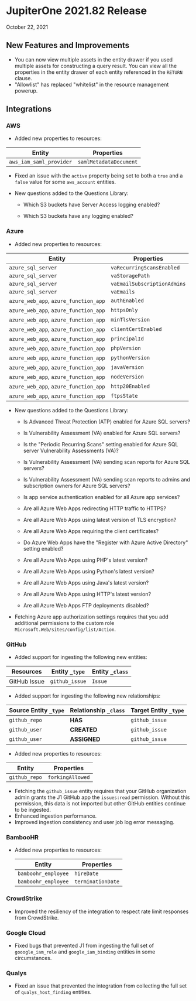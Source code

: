 # JupiterOne 2021.82 Release

October 22, 2021 

## New Features and Improvements

- You can now view multiple assets in the entity drawer if you used multiple assets for constructing a query result. You can view all the properties in the entity drawer of each entity referenced in the `RETURN` clause.
- "Allowlist" has replaced "whitelist" in the resource management powerup.

## Integrations

### AWS

- Added new properties to resources:

| Entity                  | Properties             |
| ----------------------- | ---------------------- |
| `aws_iam_saml_provider` | `samlMetadataDocument` |

- Fixed an issue with the `active` property being set to both a  `true` and a `false` value for some `aws_account` entities.
- New questions added to the Questions Library:

  - Which S3 buckets have Server Access logging enabled?

  - Which S3 buckets have any logging enabled?

### Azure

- Added new properties to resources:

| Entity                                | Properties                  |
| ------------------------------------- | --------------------------- |
| `azure_sql_server`                    | `vaRecurringScansEnabled`   |
| `azure_sql_server`                    | `vaStoragePath`             |
| `azure_sql_server`                    | `vaEmailSubscriptionAdmins` |
| `azure_sql_server`                    | `vaEmails`                  |
| `azure_web_app`, `azure_function_app` | `authEnabled`               |
| `azure_web_app`, `azure_function_app` | `httpsOnly`                 |
| `azure_web_app`, `azure_function_app` | `minTlsVersion`             |
| `azure_web_app`, `azure_function_app` | `clientCertEnabled`         |
| `azure_web_app`, `azure_function_app` | `principalId`               |
| `azure_web_app`, `azure_function_app` | `phpVersion`                |
| `azure_web_app`, `azure_function_app` | `pythonVersion`             |
| `azure_web_app`, `azure_function_app` | `javaVersion`               |
| `azure_web_app`, `azure_function_app` | `nodeVersion`               |
| `azure_web_app`, `azure_function_app` | `http20Enabled`             |
| `azure_web_app`, `azure_function_app` | `ftpsState`                 |

- New questions added to the Questions Library:

  - Is Advanced Threat Protection (ATP) enabled for Azure SQL servers?

  - Is Vulnerability Assessment (VA) enabled for Azure SQL servers?

  - Is the "Periodic Recurring Scans" setting enabled for Azure SQL
    server Vulnerability Assessments (VA)?
  - Is Vulnerability Assessment (VA) sending scan reports for
    Azure SQL servers?
  - Is Vulnerability Assessment (VA) sending scan reports to admins and
    subscription owners for Azure SQL servers?
  - Is app service authentication enabled for all Azure app services?

  - Are all Azure Web Apps redirecting HTTP traffic to HTTPS?

  - Are all Azure Web Apps using latest version of TLS encryption?

  - Are all Azure Web Apps requiring the client certificates?

  - Do Azure Web Apps have the "Register with Azure Active Directory"
    setting enabled?
  - Are all Azure Web Apps using PHP's latest version?

  - Are all Azure Web Apps using Python's latest version?

  - Are all Azure Web Apps using Java's latest version?

  - Are all Azure Web Apps using HTTP's latest version?

  - Are all Azure Web Apps FTP deployments disabled?

- Fetching Azure app authorization settings requires that you add additional
  permissions to the custom role `Microsoft.Web/sites/config/list/Action`.

### GitHub

- Added support for ingesting the following new entities:

| Resources    | Entity `_type` | Entity `_class` |
| ------------ | -------------- | --------------- |
| GitHub Issue | `github_issue` | `Issue`         |

- Added support for ingesting the following new relationships:

| Source Entity `_type` | Relationship `_class` | Target Entity `_type` |
| --------------------- | --------------------- | --------------------- |
| `github_repo`         | **HAS**               | `github_issue`        |
| `github_user`         | **CREATED**           | `github_issue`        |
| `github_user`         | **ASSIGNED**          | `github_issue`        |

- Added new properties to resources:

| Entity        | Properties       |
| ------------- | ---------------- |
| `github_repo` | `forkingAllowed` |

- Fetching the `github_issue` entity requires that your GitHub organization
  admin grants the J1 GitHub app the `issues:read` permission. Without this
  permission, this data is not imported but other GitHub entities continue
  to be ingested.
- Enhanced ingestion performance.
- Improved ingestion consistency and user job log error messaging.

### BambooHR

- Added new properties to resources:

  | Entity              | Properties        |
  | ------------------- | ----------------- |
  | `bamboohr_employee` | `hireDate`        |
  | `bamboohr_employee` | `terminationDate` |

### CrowdStrike

- Improved the resiliency of the integration to respect rate limit responses
  from CrowdStrike.

### Google Cloud

- Fixed bugs that prevented J1 from ingesting the full set of `gooogle_iam_role` and `google_iam_binding` entities in some circumstances.

### Qualys

- Fixed an issue that prevented the integration from collecting the full set of
  `qualys_host_finding` entities.
